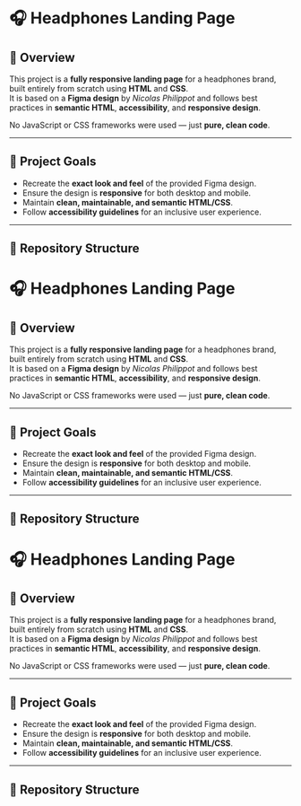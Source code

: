 # 🎧 Headphones Landing Page

## 📖 Overview  
This project is a **fully responsive landing page** for a headphones brand, built entirely from scratch using **HTML** and **CSS**.  
It is based on a **Figma design** by *Nicolas Philippot* and follows best practices in **semantic HTML**, **accessibility**, and **responsive design**.  

No JavaScript or CSS frameworks were used — just **pure, clean code**.  

---

## 🎯 Project Goals  
- Recreate the **exact look and feel** of the provided Figma design.  
- Ensure the design is **responsive** for both desktop and mobile.  
- Maintain **clean, maintainable, and semantic HTML/CSS**.  
- Follow **accessibility guidelines** for an inclusive user experience.  

---

## 📂 Repository Structure  
# 🎧 Headphones Landing Page

## 📖 Overview  
This project is a **fully responsive landing page** for a headphones brand, built entirely from scratch using **HTML** and **CSS**.  
It is based on a **Figma design** by *Nicolas Philippot* and follows best practices in **semantic HTML**, **accessibility**, and **responsive design**.  

No JavaScript or CSS frameworks were used — just **pure, clean code**.  

---

## 🎯 Project Goals  
- Recreate the **exact look and feel** of the provided Figma design.  
- Ensure the design is **responsive** for both desktop and mobile.  
- Maintain **clean, maintainable, and semantic HTML/CSS**.  
- Follow **accessibility guidelines** for an inclusive user experience.  

---

## 📂 Repository Structure  
# 🎧 Headphones Landing Page

## 📖 Overview  
This project is a **fully responsive landing page** for a headphones brand, built entirely from scratch using **HTML** and **CSS**.  
It is based on a **Figma design** by *Nicolas Philippot* and follows best practices in **semantic HTML**, **accessibility**, and **responsive design**.  

No JavaScript or CSS frameworks were used — just **pure, clean code**.  

---

## 🎯 Project Goals  
- Recreate the **exact look and feel** of the provided Figma design.  
- Ensure the design is **responsive** for both desktop and mobile.  
- Maintain **clean, maintainable, and semantic HTML/CSS**.  
- Follow **accessibility guidelines** for an inclusive user experience.  

---

## 📂 Repository Structure  
